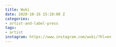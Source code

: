 ```yaml
---
title: Wuki
date: 2020-10-16 15:10:00 Z
categories:
- artist-and-label-press
tags:
- artist
instagram: https://www.instagram.com/wuki/?hl=en
---
```


